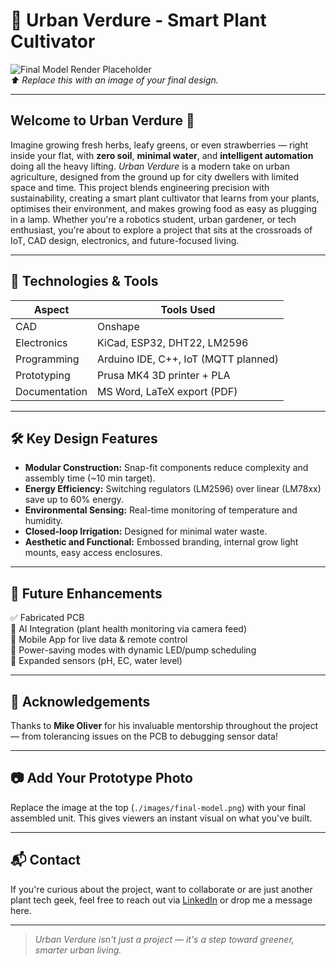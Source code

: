 # 🌿 Urban Verdure - Smart Plant Cultivator

![Final Model Render Placeholder](./images/final-model.png)  
*⬆️ Replace this with an image of your final design.*

---

## Welcome to Urban Verdure 🌱

Imagine growing fresh herbs, leafy greens, or even strawberries — right inside your flat, with **zero soil**, **minimal water**, and **intelligent automation** doing all the heavy lifting. *Urban Verdure* is a modern take on urban agriculture, designed from the ground up for city dwellers with limited space and time. This project blends engineering precision with sustainability, creating a smart plant cultivator that learns from your plants, optimises their environment, and makes growing food as easy as plugging in a lamp. Whether you're a robotics student, urban gardener, or tech enthusiast, you're about to explore a project that sits at the crossroads of IoT, CAD design, electronics, and future-focused living.

---

## 🔧 Technologies & Tools

| Aspect         | Tools Used                          |
|----------------|-------------------------------------|
| CAD            | Onshape                             |
| Electronics    | KiCad, ESP32, DHT22, LM2596         |
| Programming    | Arduino IDE, C++, IoT (MQTT planned)|
| Prototyping    | Prusa MK4 3D printer + PLA          |
| Documentation  | MS Word, LaTeX export (PDF)         |

---

## 🛠️ Key Design Features

- **Modular Construction:** Snap-fit components reduce complexity and assembly time (~10 min target).
- **Energy Efficiency:** Switching regulators (LM2596) over linear (LM78xx) save up to 60% energy.
- **Environmental Sensing:** Real-time monitoring of temperature and humidity.
- **Closed-loop Irrigation:** Designed for minimal water waste.
- **Aesthetic and Functional:** Embossed branding, internal grow light mounts, easy access enclosures.

---

## 🚀 Future Enhancements

✅ Fabricated PCB  
🧠 AI Integration (plant health monitoring via camera feed)  
📱 Mobile App for live data & remote control  
🔋 Power-saving modes with dynamic LED/pump scheduling  
🧪 Expanded sensors (pH, EC, water level)

---

## 🙏 Acknowledgements

Thanks to **Mike Oliver** for his invaluable mentorship throughout the project — from tolerancing issues on the PCB to debugging sensor data!

---

## 📷 Add Your Prototype Photo

Replace the image at the top (`./images/final-model.png`) with your final assembled unit. This gives viewers an instant visual on what you've built.

---

## 📬 Contact

If you're curious about the project, want to collaborate or are just another plant tech geek, feel free to reach out via [LinkedIn](https://www.linkedin.com/in/dean-thornton-598baa252) or drop me a message here.

---

> *Urban Verdure isn't just a project — it's a step toward greener, smarter urban living.*

